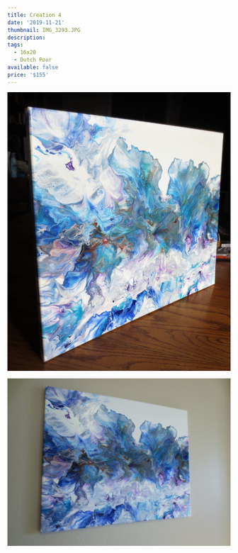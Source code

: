 ```yaml
---
title: Creation 4
date: '2019-11-21'
thumbnail: IMG_3293.JPG
description: 
tags:
  - 16x20
  - Dutch Pour
available: false
price: '$155'
---
```


![](IMG_3312.JPG)

![](IMG_3322.JPG)

